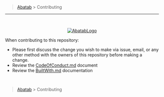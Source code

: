 > [Abatab][AbatabCurrentBranchUrl] > Contributing

***

<br>
<div align="center">

  [![AbatabLogo][AbatabLogo]][AbatabCurrentBranchUrl]

</div>

When contributing to this repository:

* Please first discuss the change you wish to make via issue, email, or any other method with the owners of this repository before making a change.
* Review the [CodeOfConduct.md][CodeOfConduct] document
* Review the [BuiltWith.md][BuiltWith] documentation

<br>

> [Abatab][AbatabCurrentBranchUrl] > Contributing

<!-- REFERENCE LINKS -->
[AbatabCurrentBranchUrl]: ../../../README.md
[AbatabLogo]: ../../Logos/RepositoryLogo.png
[CodeOfConduct]: ./CodeOfConduct.md
[BuiltWith]: ./BuiltWith.md
